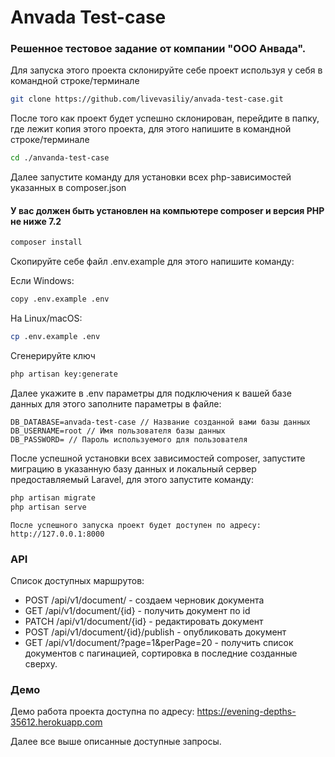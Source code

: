 # Anvada Test-case

### Решенное тестовое задание от компании "ООО Анвада".

Для запуска этого проекта склонируйте себе проект используя у себя в командной строке/терминале
```bash
git clone https://github.com/livevasiliy/anvada-test-case.git
```

После того как проект будет успешно склонирован, перейдите в папку, где лежит копия этого проекта, для этого напишите 
в командной строке/терминале 
```bash
cd ./anvanda-test-case
```
Далее запустите команду для установки всех php-зависимостей указанных в composer.json 

#### У вас должен быть установлен на компьютере composer и версия PHP не ниже 7.2
```bash
composer install
```

Скопируйте себе файл .env.example для этого напишите команду:

Если Windows:
```bash
copy .env.example .env
```

На Linux/macOS:
```bash
cp .env.example .env
```

Сгенерируйте ключ

```bash
php artisan key:generate
```

Далее укажите в .env параметры для подключения к вашей базе данных для этого заполните параметры в файле:

```
DB_DATABASE=anvada-test-case // Название созданной вами базы данных
DB_USERNAME=root // Имя пользователя базы данных
DB_PASSWORD= // Пароль используемого для пользователя
```


После успешной установки всех зависимостей composer, запустите миграцию в указанную базу данных и локальный сервер предоставляемый Laravel, 
для этого запустите команду:
```bash
php artisan migrate
php artisan serve
``` 
```
После успешного запуска проект будет доступен по адресу: http://127.0.0.1:8000
```

### API
Список доступных маршрутов:
- POST /api/v1/document/ - создаем черновик документа
- GET /api/v1/document/{id} - получить документ по id
- PATCH /api/v1/document/{id} - редактировать документ
- POST /api/v1/document/{id}/publish - опубликовать документ
- GET /api/v1/document/?page=1&perPage=20 - получить список документов с
пагинацией, сортировка в последние созданные сверху. 

### Демо

Демо работа проекта доступна по адресу:
https://evening-depths-35612.herokuapp.com 

Далее все выше описанные доступные запросы.
